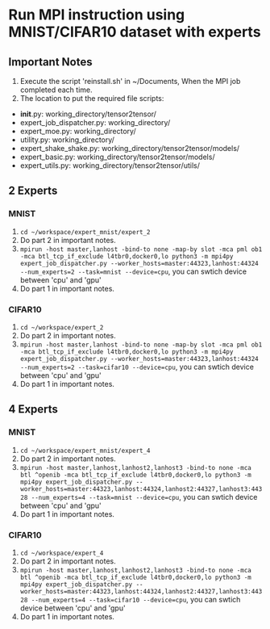 # Run MPI instruction using MNIST/CIFAR10 dataset with experts

## Important Notes
1. Execute the script 'reinstall.sh' in ~/Documents, When the MPI job completed each time.
2. The location to put the required file scripts:
- __init__.py: working_directory/tensor2tensor/
- expert_job_dispatcher.py: working_directory/
- expert_moe.py: working_directory/
- utility.py: working_directory/
- expert_shake_shake.py: working_directory/tensor2tensor/models/
- expert_basic.py: working_directory/tensor2tensor/models/
- expert_utils.py: working_directory/tensor2tensor/utils/


## 2 Experts
### MNIST
1. ```cd ~/workspace/expert_mnist/expert_2```
2. Do part 2 in important notes.
3. ```mpirun -host master,lanhost -bind-to none -map-by slot -mca pml ob1 -mca btl_tcp_if_exclude l4tbr0,docker0,lo python3 -m mpi4py  expert_job_dispatcher.py --worker_hosts=master:44323,lanhost:44324 --num_experts=2 --task=mnist --device=cpu```, you can swtich device between 'cpu' and 'gpu'
4. Do part 1 in important notes.

### CIFAR10
1. ```cd ~/workspace/expert_2```
2. Do part 2 in important notes.
3. ```mpirun -host master,lanhost -bind-to none -map-by slot -mca pml ob1 -mca btl_tcp_if_exclude l4tbr0,docker0,lo python3 -m mpi4py  expert_job_dispatcher.py --worker_hosts=master:44323,lanhost:44324 --num_experts=2 --task=cifar10 --device=cpu```, you can swtich device between 'cpu' and 'gpu'
4. Do part 1 in important notes.

## 4 Experts
### MNIST
1. ```cd ~/workspace/expert_mnist/expert_4```
2. Do part 2 in important notes.
3. ```mpirun -host master,lanhost,lanhost2,lanhost3 -bind-to none -mca btl ^openib -mca btl_tcp_if_exclude l4tbr0,docker0,lo python3 -m mpi4py expert_job_dispatcher.py --worker_hosts=master:44323,lanhost:44324,lanhost2:44327,lanhost3:44328 --num_experts=4 --task=mnist --device=cpu```, you can swtich device between 'cpu' and 'gpu'
4. Do part 1 in important notes.

### CIFAR10
1. ```cd ~/workspace/expert_4```
2. Do part 2 in important notes.
3. ```mpirun -host master,lanhost,lanhost2,lanhost3 -bind-to none -mca btl ^openib -mca btl_tcp_if_exclude l4tbr0,docker0,lo python3 -m mpi4py expert_job_dispatcher.py --worker_hosts=master:44323,lanhost:44324,lanhost2:44327,lanhost3:44328 --num_experts=4 --task=cifar10 --device=cpu```, you can swtich device between 'cpu' and 'gpu'
4. Do part 1 in important notes.
